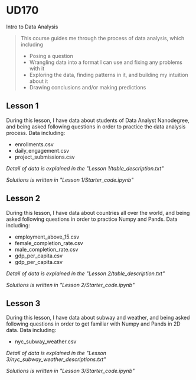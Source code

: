 # UD170
Intro to Data Analysis
> This course guides me through the process of data analysis, which including
> * Posing a question
> * Wrangling data into a format I can use and fixing any problems with it
> * Exploring the data, finding patterns in it, and building my intuition about it 
> * Drawing conclusions and/or making predictions

## Lesson 1
During this lesson, I have data about students of Data Analyst Nanodegree, and being asked following questions in order to practice the data analysis process. Data including:
* enrollments.csv
* daily_engagement.csv
* project_submissions.csv

*Detail of data is explained in the "Lesson 1/table_description.txt"*

*Solutions is written in "Lesson 1/Starter_code.ipynb"*

## Lesson 2
During this lesson, I have data about countries all over the world, and being asked following questions in order to practice Numpy and Pands. Data including:
* employment_above_15.csv
* female_completion_rate.csv
* male_completion_rate.csv
* gdp_per_capita.csv
* gdp_per_capita.csv

*Detail of data is explained in the "Lesson 2/table_description.txt"*

*Solutions is written in "Lesson 2/Starter_code.ipynb"*

## Lesson 3
During this lesson, I have data about subway and weather, and being asked following questions in order to get familiar with Numpy and Pands in 2D data. Data including:
* nyc_subway_weather.csv

*Detail of data is explained in the "Lesson 3/nyc_subway_weather_descriptions.txt"*

*Solutions is written in "Lesson 3/Starter_code.ipynb"*
